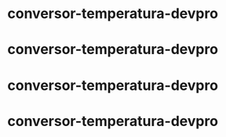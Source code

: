 # conversor-temperatura-devpro
# conversor-temperatura-devpro
# conversor-temperatura-devpro
# conversor-temperatura-devpro
